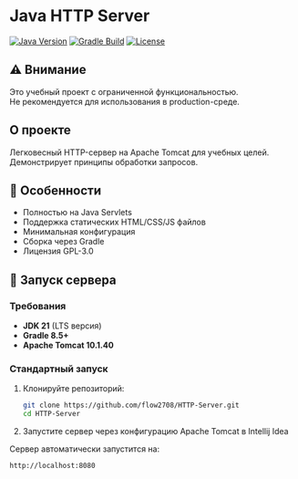 # Java HTTP Server

[![Java Version](https://img.shields.io/badge/Java-21%2B-blue)](https://openjdk.org/)
[![Gradle Build](https://img.shields.io/badge/Gradle-8.5%2B-green)](https://gradle.org/)
[![License](https://img.shields.io/badge/License-GPL--3.0-blue)](LICENSE)

## ⚠️ Внимание

Это учебный проект с ограниченной функциональностью.  
Не рекомендуется для использования в production-среде.  

## О проекте

Легковесный HTTP-сервер на Apache Tomcat для учебных целей. Демонстрирует принципы обработки запросов.

## 📌 Особенности

- Полностью на Java Servlets
- Поддержка статических HTML/CSS/JS файлов
- Минимальная конфигурация
- Сборка через Gradle
- Лицензия GPL-3.0

## 🚀 Запуск сервера

### Требования
- **JDK 21** (LTS версия)
- **Gradle 8.5+**
- **Apache Tomcat 10.1.40**
### Стандартный запуск
1. Клонируйте репозиторий:
   ```bash
   git clone https://github.com/flow2708/HTTP-Server.git
   cd HTTP-Server
2. Запустите сервер через конфигурацию Apache Tomcat в Intellij Idea

Сервер автоматически запустится на:
   ```bash
   http://localhost:8080
